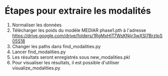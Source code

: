 # Étapes pour extraire les modalités
1) Normaliser les données
2) Télécharger les poids du modèle MEDIAR phase1.pth à l'adresse https://drive.google.com/drive/folders/1RgMxHIT7WsKNjir3wXSl7BrzlpS05S18
2) Changer les paths dans find_modalities.py
3) Lancer find_modalities.py
4) Les résultats seront enregistrés sous new_modalities.pkl
5) Pour visualiser les résultats, il est possible d'utiliser visualize_modalities.py